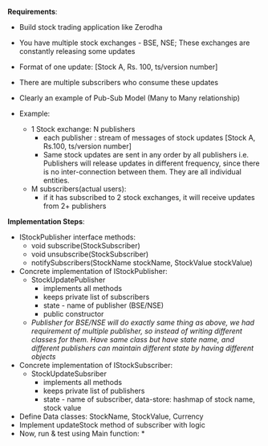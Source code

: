 **Requirements**:
* Build stock trading application like Zerodha
* You have multiple stock exchanges - BSE, NSE; These exchanges are constantly releasing some updates
* Format of one update: [Stock A, Rs. 100, ts/version number]
* There are multiple subscribers who consume these updates

* Clearly an example of Pub-Sub Model (Many to Many relationship)
* Example:
  * 1 Stock exchange: N publishers
    * each publisher : stream of messages of stock updates [Stock A, Rs.100, ts/version number]
    * Same stock updates are sent in any order by all publishers
      i.e. Publishers will release updates in different frequency, since there is no inter-connection between them. They are all individual entities.
  * M subscribers(actual users):
    * if it has subscribed to 2 stock exchanges, it will receive updates from 2+ publishers

**Implementation Steps**:
* IStockPublisher interface methods:
  * void subscribe(StockSubscriber)
  * void unsubscribe(StockSubscriber)
  * notifySubscribers(StockName stockName, StockValue stockValue)
* Concrete implementation of IStockPublisher:
  * StockUpdatePublisher
    * implements all methods
    * keeps private list of subscribers
    * state - name of publisher (BSE/NSE)
    * public constructor
  * _Publisher for BSE/NSE will do exactly same thing as above, we had requirement of multiple publisher, so instead of writing different classes for them. Have same class but have state name, and different publishers can maintain different state by having different objects_
* Concrete implementation of IStockSubscriber:
  * StockUpdateSubsriber
    * implements all methods
    * keeps private list of publishers
    * state - name of subscriber, data-store: hashmap of stock name, stock value
* Define Data classes: StockName, StockValue, Currency
* Implement updateStock method of subscriber with logic
* Now, run & test using Main function:
  * 